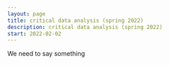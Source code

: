 ```yaml
---
layout: page
title: critical data analysis (spring 2022)
description: critical data analysis (spring 2022)
start: 2022-02-02
---
```

We need to say something
